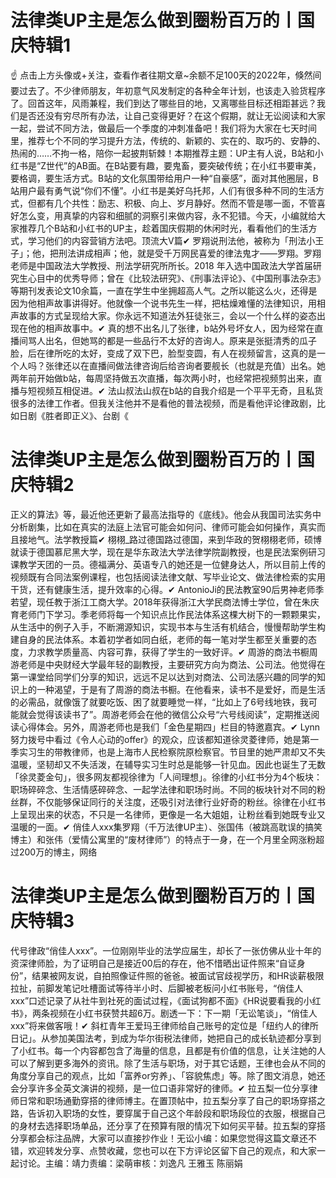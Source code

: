 # 法律类UP主是怎么做到圈粉百万的丨国庆特辑1

☝ 点击上方头像或+关注，查看作者往期文章~余额不足100天的2022年，倏然间要过去了。不少律师朋友，年初意气风发制定的各种全年计划，也该走入验货程序了。回首这年，风雨兼程，我们到达了哪些目的地，又离哪些目标还相距甚远？我们是否还没有穷尽所有办法，让自己变得更好？在这个假期，就让无讼阅读和大家一起，尝试不同方法，做最后一个季度的冲刺准备吧！我们将为大家在七天时间里，推荐七个不同的学习提升方法，传统的、新颖的、实在的、取巧的、安静的、热闹的……不拘一格，陪你一起披荆斩棘！本期推荐主题：UP主有人说，B站和小红书是“Z世代”的AB面。在B站要有趣，要鬼畜，要突破传统；在小红书要审美，要格调，要生活方式。B站的文化氛围带给用户一种“自豪感”，面对其他圈层，B站用户最有勇气说“你们不懂”。小红书是美好乌托邦，人们有很多种不同的生活方式，但都有几个共性：励志、积极、向上、岁月静好。然而不管是哪一面，不管喜好怎么变，用真挚的内容和细腻的洞察引来做内容，永不犯错。今天，小编就给大家推荐几个B站和小红书的UP主，趁着国庆假期的休闲时光，看看他们的生活方式，学习他们的内容营销方法吧。顶流大V篇✔ 罗翔说刑法他，被称为「刑法小王子」；他，把刑法讲成相声；他，就是受千万网民喜爱的律法鬼才——罗翔。罗翔老师是中国政法大学教授、刑法学研究所所长。2018 年入选中国政法大学首届研究生心目中的优秀导师；曾在《比较法研究》、《刑事法评论》、《中国刑事法杂志》等期刊发表论文10余篇，一直在学生中坐拥超高人气。之所以能这么火，还得是因为他相声故事讲得好。他就像一个说书先生一样，把枯燥难懂的法律知识，用相声故事的方式呈现给大家。你永远不知道法外狂徒张三，会以一个什么样的姿态出现在他的相声故事中。✔ 真的想不出名儿了张律，b站外号坏女人，因为经常在直播间骂人出名，但她骂的都是一些品行不太好的咨询人。原来是张挺清秀的瓜子脸，后在律所吃的太好，变成了双下巴，脸型变圆，有人在视频留言，这真的是一个人吗？张律还以在直播间做法律咨询后给咨询者要舰长（也就是充值）出名。她两年前开始做b站，每周坚持做五次直播，每次两小时，也经常把视频剪出来，直播与短视频互相促进。✔ 法山叔法山叔在b站的自我介绍是一个平平无奇，且私货很多的法律工作者。但我关注他并不是看他的普法视频，而是看他评论律政剧，比如日剧《胜者即正义》、台剧《

# 法律类UP主是怎么做到圈粉百万的丨国庆特辑2

正义的算法》等，最近他还更新了最高法指导的《底线》。他会从我国司法实务中分析剧集，比如在真实的法庭上法官可能会如何问、律师可能会如何操作，真实而且接地气。法学教授篇✔ 栩栩_路过德国路过德国，来到华政的贺栩栩老师，硕博就读于德国慕尼黑大学，现在是华东政法大学法律学院副教授，也是民法案例研习课教学天团的一员。德福满分、英语专八的她还是一位健身达人，所以目前上传的视频既有合同法案例课程，也包括阅读法律文献、写毕业论文、做法律检索的实用干货，还有健康生活，提升效率的心得。✔ AntonioJi的民法教室90后男神老师季若望，现任教于浙江工商大学。2018年获得浙江大学民商法博士学位，曾在朱庆育老师门下学习。季老师将每一个知识点比作民法体系这棵大树下的一颗颗果实，从生活中的例子入手，不断溯源知识，实现书本与生活有机结合，慢慢帮助学生构建自身的民法体系。本着初学者如同白纸，老师的每一笔对学生都至关重要的态度，力求教学质量高、内容可靠，获得了学生的一致好评。✔ 周游的商法书橱周游老师是中央财经大学最年轻的副教授，主要研究方向为商法、公司法。他觉得在第一课堂给同学们分享的知识，远远不足以达到对商法、公司法感兴趣的同学的知识上的一种渴望，于是有了周游的商法书橱。在他看来，读书不是爱好，而是生活的必需品，就像饿了就要吃饭、困了就要睡觉一样，“比如上了6号线地铁，我可能就会觉得该读书了”。周游老师会在他的微信公众号“六号线阅读”，定期推送阅读心得体会。另外，周游老师也是我们「金色星期四」栏目的特邀嘉宾。✔ Lynn努力拨号中看过《令人心动的offer》的观众，应该都知道徐灵菱律师，她是第一季实习生的带教律师，也是上海市人民检察院原检察官。节目里的她严肃却又不失温暖，坚韧却又不失活泼，在辅导实习生时总是能够一针见血。因此也诞生了无数「徐灵菱金句」，很多网友都视徐律为「人间理想」。徐律的小红书分为4个板块：职场碎碎念、生活情感碎碎念、一起学法律和职场时尚。不同的板块针对不同的粉丝群，不仅能够保证同行的关注度，还吸引对法律行业好奇的粉丝。徐律在小红书上呈现出来的状态，不只是一名律师，更像是一名大姐姐，让粉丝看到她既专业又温暖的一面。✔ 俏佳人xxx集罗翔（千万法律UP主）、张国伟（被跳高耽误的搞笑博主）和张伟（爱情公寓里的“废材律师”）的特点于一身，在一个月里全网涨粉超过200万的博主，网络

# 法律类UP主是怎么做到圈粉百万的丨国庆特辑3

代号律政“俏佳人xxx”。一位刚刚毕业的法学应届生，却长了一张仿佛从业十年的资深律师脸，为了证明自己是接近00后的存在，他不惜晒出证件照来“自证身份”，结果被网友说，自拍照像证件照的爸爸。被面试官歧视学历，和HR谈薪极限拉扯，前脚发笔记吐槽面试等待半小时、后脚被老板问小红书账号，“俏佳人xxx”口述记录了从社牛到社死的面试过程，《面试狗都不面》《HR说要看我的小红书》，两条视频在小红书获赞共超6万。剧透一下：下一期「无讼笔谈」，“俏佳人xxx”将来做客哦！✔ 斜杠青年王爱玛王律师给自己账号的定位是「纽约人的律所日记」。从参加美国法考，到成为华尔街税法律师，她把自己的成长轨迹都分享到了小红书。每一个内容都包含了海量的信息，且都是有价值的信息，让关注她的人可以了解到更多海外的资讯。除了生活与职场，对于其它话题，王律也会从不同的角度分享自己的观点，比如「富养or穷养」、「容貌焦虑」等。除了图文消息，她还会分享许多全英文演讲的视频，是一位口语非常好的律师。✔ 拉五梨一位分享律师日常和职场通勤穿搭的律师博主。在置顶帖中，拉五梨分享了自己的职场穿搭之路，告诉初入职场的女性，要穿属于自己这个年龄段和职场段位的衣服，根据自己的身材去选择职场单品，还分享了在预算有限的情况下如何买平替。拉五梨的穿搭分享都会标注品牌，大家可以直接抄作业！无讼小编：如果您觉得这篇文章还不错，欢迎转发分享、点赞收藏，您也可以在下方评论区留下自己的观点，和大家一起讨论。主编：靖力责编：梁萌审核：刘逸凡 王雅玉 陈丽娟

